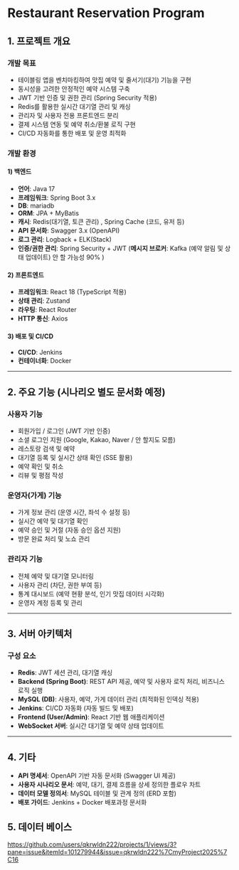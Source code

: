 # Restaurant Reservation Program

## 1. 프로젝트 개요

### 개발 목표
- 테이블링 앱을 벤치마킹하여 맛집 예약 및 줄서기(대기) 기능을 구현
- 동시성을 고려한 안정적인 예약 시스템 구축
- JWT 기반 인증 및 권한 관리 (Spring Security 적용)
- Redis를 활용한 실시간 대기열 관리 및 캐싱
- 관리자 및 사용자 전용 프론트엔드 분리
- 결제 시스템 연동 및 예약 취소/환불 로직 구현
- CI/CD 자동화를 통한 배포 및 운영 최적화

### 개발 환경

#### 1) 백엔드
- **언어**: Java 17
- **프레임워크**: Spring Boot 3.x
- **DB**: mariadb
- **ORM**: JPA + MyBatis
- **캐시**: Redis(대기열, 토큰 관리) , Spring Cache  (코드, 유저 등)
- **API 문서화**: Swagger 3.x (OpenAPI)
- **로그 관리**: Logback + ELK(Stack)
- **인증/권한 관리**: Spring Security + JWT
(**메시지 브로커**: Kafka (예약 알림 및 상태 업데이트) 안 할 가능성 90% )

#### 2) 프론트엔드
- **프레임워크**: React 18 (TypeScript 적용)
- **상태 관리**: Zustand
- **라우팅**: React Router
- **HTTP 통신**: Axios

#### 3) 배포 및 CI/CD
- **CI/CD**: Jenkins
- **컨테이너화**: Docker 
---

## 2. 주요 기능 (시나리오 별도 문서화 예정)

### 사용자 기능
- 회원가입 / 로그인 (JWT 기반 인증)
- 소셜 로그인 지원 (Google, Kakao, Naver / 안 할지도 모름)
- 레스토랑 검색 및 예약
- 대기열 등록 및 실시간 상태 확인 (SSE 활용)
- 예약 확인 및 취소
- 리뷰 및 평점 작성

### 운영자(가게) 기능
- 가게 정보 관리 (운영 시간, 좌석 수 설정 등)
- 실시간 예약 및 대기열 확인
- 예약 승인 및 거절 (자동 승인 옵션 지원)
- 방문 완료 처리 및 노쇼 관리

### 관리자 기능
- 전체 예약 및 대기열 모니터링
- 사용자 관리 (차단, 권한 부여 등)
- 통계 대시보드 (예약 현황 분석, 인기 맛집 데이터 시각화)
- 운영자 계정 등록 및 관리

---

## 3. 서버 아키텍처

### 구성 요소
- **Redis**: JWT 세션 관리, 대기열 캐싱
- **Backend (Spring Boot)**: REST API 제공, 예약 및 사용자 로직 처리, 비즈니스 로직 실행
- **MySQL (DB)**: 사용자, 예약, 가게 데이터 관리 (최적화된 인덱싱 적용)
- **Jenkins**: CI/CD 자동화 (자동 빌드 및 배포)
- **Frontend (User/Admin)**: React 기반 웹 애플리케이션
- **WebSocket 서버**: 실시간 대기열 및 예약 상태 업데이트

---

## 4. 기타
- **API 명세서**: OpenAPI 기반 자동 문서화 (Swagger UI 제공)
- **사용자 시나리오 문서**: 예약, 대기, 결제 흐름을 상세 정의한 플로우 차트
- **데이터 모델 정의서**: MySQL 테이블 및 관계 정의 (ERD 포함)
- **배포 가이드**: Jenkins + Docker 배포과정 문서화
  
## 5. 데이터 베이스
https://github.com/users/qkrwldn222/projects/1/views/3?pane=issue&itemId=101279944&issue=qkrwldn222%7CmyProject2025%7C16
